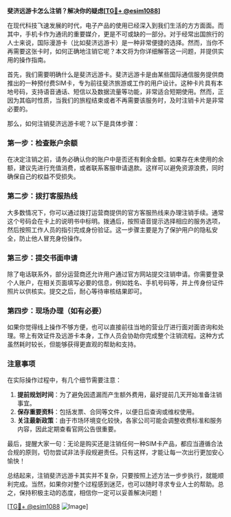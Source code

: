 **斐济远游卡怎么注销？解决你的疑虑[[TG💪+ @esim1088](https://t.me/s/esim1088)]**

在现代科技飞速发展的时代，电子产品的使用已经深入到我们生活的方方面面。而其中，手机卡作为通讯的重要媒介，更是不可或缺的一部分。对于经常出国旅行的人士来说，国际漫游卡（比如斐济远游卡）是一种非常便捷的选择。然而，当你不再需要这张卡时，如何正确地注销它呢？本文将为你详细解答这一问题，并提供实用的操作指南。

首先，我们需要明确什么是斐济远游卡。斐济远游卡是由某些国际通信服务提供商推出的一种预付费SIM卡，专为前往斐济旅游或工作的用户设计。这种卡片具有本地号码，支持语音通话、短信以及数据流量等功能，非常适合短期使用。然而，正因为其临时性质，当我们的旅程结束或者不再需要该服务时，及时注销卡片是非常必要的。

那么，如何注销斐济远游卡呢？以下是具体步骤：

### 第一步：检查账户余额

在决定注销之前，请务必确认你的账户中是否还有剩余金额。如果存在未使用的余额，建议先进行充值消费，或者联系客服申请退款。这样可以避免资源浪费，同时确保自己的权益不受损失。

### 第二步：拨打客服热线

大多数情况下，你可以通过拨打运营商提供的官方客服热线来办理注销手续。通常这个号码会在卡上的说明书中标明。拨通后，按照语音提示选择相应的服务选项，然后按照工作人员的指引完成身份验证。这一步骤主要是为了保护用户的隐私安全，防止他人冒充身份操作。

### 第三步：提交书面申请

除了电话联系外，部分运营商还允许用户通过官方网站提交注销申请。你需要登录个人账户，在相关页面填写必要的信息，例如姓名、手机号码等，并上传身份证件照片以供核实。提交之后，耐心等待审核结果即可。

### 第四步：现场办理（如有必要）

如果你觉得线上操作不够方便，也可以直接前往当地的营业厅进行面对面咨询和处理。带上有效证件及远游卡本身，工作人员会协助你完成整个注销流程。这种方式虽然耗时较长，但能够获得更直观的帮助和支持。

### 注意事项

在实际操作过程中，有几个细节需要注意：

1. **提前规划时间**：为了避免因遗漏而产生额外费用，最好提前几天开始准备注销事宜。
2. **保存重要资料**：包括发票、合同等文件，以便日后查询或维权使用。
3. **关注最新政策**：由于市场环境变化较快，各家公司可能会调整收费标准和服务内容，因此定期查看官网公告很重要。

最后，提醒大家一句：无论是购买还是注销任何一种SIM卡产品，都应当遵循合法合规的原则，切勿尝试非法手段规避责任。只有这样，才能让每一次出行更加安心愉快！

总结起来，注销斐济远游卡其实并不复杂，只要按照上述方法一步步执行，就能顺利完成。当然，如果你对整个过程感到迷茫，也可以随时寻求专业人士的帮助。总之，保持积极主动的态度，相信你一定可以妥善解决问题！

[[TG💪+ @esim1088](https://t.me/s/esim1088) ![Image](https://i.postimg.cc/4NQfJmqS/Snipaste-2025-05-13-00-14-12.png)]